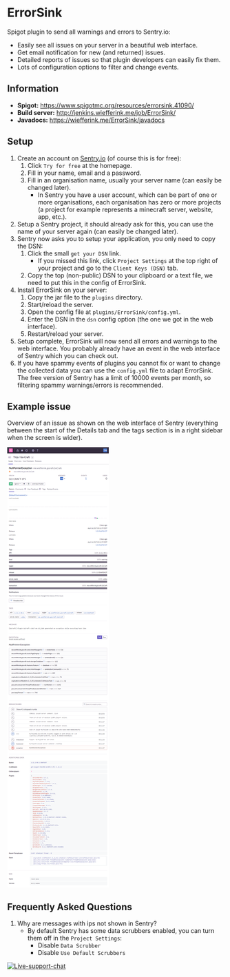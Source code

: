 # ErrorSink
Spigot plugin to send all warnings and errors to Sentry.io:
* Easily see all issues on your server in a beautiful web interface.
* Get email notification for new (and returned) issues.
* Detailed reports of issues so that plugin developers can easily fix them.
* Lots of configuration options to filter and change events.

## Information
* **Spigot:** https://www.spigotmc.org/resources/errorsink.41090/
* **Build server:** http://jenkins.wiefferink.me/job/ErrorSink/
* **Javadocs:** https://wiefferink.me/ErrorSink/javadocs

## Setup
1. Create an account on [Sentry.io](http://sentry.io) (of course this is for free):
    1. Click `Try for free` at the homepage.
    1. Fill in your name, email and a password.
    1. Fill in an organisation name, usually your server name (can easily be changed later).
        * In Sentry you have a user account, which can be part of one or more organisations, each organisation has zero or more projects (a project for example represents a minecraft server, website, app, etc.).
1. Setup a Sentry project, it should already ask for this, you can use the name of your server again (can easily be changed later).
1. Sentry now asks you to setup your application, you only need to copy the DSN:
    1. Click the small `get your DSN` link.
        * If you missed this link, click `Project Settings` at the top right of your project and go to the `Client Keys (DSN)` tab.
    1. Copy the top (non-public) DSN to your clipboard or a text file, we need to put this in the config of ErrorSink.
1. Install ErrorSink on your server:
    1. Copy the jar file to the `plugins` directory.
    1. Start/reload the server.
    1. Open the config file at `plugins/ErrorSink/config.yml`.
    1. Enter the DSN in the `dsn` config option (the one we got in the web interface).
    1. Restart/reload your server.
1. Setup complete, ErrorSink will now send all errors and warnings to the web interface. You probably already have an event in the web interface of Sentry which you can check out.
1. If you have spammy events of plugins you cannot fix or want to change the collected data you can use the `config.yml` file to adapt ErrorSink. The free version of Sentry has a limit of 10000 events per month, so filtering spammy warnings/errors is recommended.

## Example issue
Overview of an issue as shown on the web interface of Sentry (everything between the start of the Details tab and the tags section is in a right sidebar when the screen is wider).

![Example issue](images/issue.png)

## Frequently Asked Questions
1. Why are messages with ips not shown in Sentry?
    * By default Sentry has some data scrubbers enabled, you can turn them off in the `Project Settings`:
        * Disable `Data Scrubber`
        * Disable `Use Default Scrubbers`
        
[![Live-support-chat](https://user-images.githubusercontent.com/6951068/35104778-2a5e6e18-fc6a-11e7-8ffc-fd63adf3a24a.png)](https://99ms.gs/errorsink)
